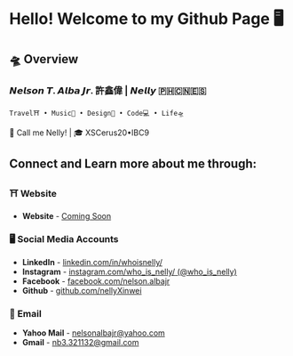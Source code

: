 # Hello! Welcome to my Github Page 🖥️

## 🛸 Overview
### 𝙉𝙚𝙡𝙨𝙤𝙣 𝙏. 𝘼𝙡𝙗𝙖 𝙅𝙧. 許鑫偉 | 𝙉𝙚𝙡𝙡𝙮 🇵🇭🇨🇳🇪🇸
```
Travel⛩ • Music🎹 • Design🎨 • Code💻 • Life🛸
```
📢 Call me Nelly! | 🎓 XSCerus20•IBC9

## Connect and Learn more about me through:
### ⛩ Website
* **Website** - [Coming Soon](#)

### 🖥️ Social Media Accounts
* **LinkedIn** - [linkedin.com/in/whoisnelly/](https://www.linkedin.com/in/whoisnelly/)
* **Instagram** - [instagram.com/who_is_nelly/ (@who_is_nelly)](https://www.instagram.com/who_is_nelly/)
* **Facebook** - [facebook.com/nelson.albajr](https://www.facebook.com/nelson.albajr)
* **Github** - [github.com/nellyXinwei](https://github.com/nellyXinwei)

### 📮 Email
* **Yahoo Mail** - [nelsonalbajr@yahoo.com](nelsonalbajr@yahoo.com)
* **Gmail** - [nb3.321132@gmail.com](nb3.321132@gmail.com)
